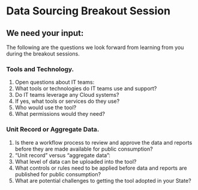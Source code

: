 # Data Sourcing Breakout Session

## We need your input:
The following are the questions we look forward from learning from you during the breakout sessions.

### Tools and Technology.
1. Open questions about IT teams:
2. What tools or technologies do IT teams use and support?
3. Do IT teams leverage any Cloud systems? 
4. If yes, what tools or services do they use?
5. Who would use the tool?
6. What permissions would they need?

### Unit Record or Aggregate Data.
1. Is there a workflow process to review and approve the data and reports before they are made available for public consumption?
2. “Unit record” versus “aggregate data”:
3. What level of data can be uploaded into the tool?
4. What controls or rules need to be applied before data and reports are published for public consumption?
5. What are potential challenges to getting the tool adopted in your State? 
